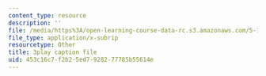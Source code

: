 ```yaml
---
content_type: resource
description: ''
file: /media/https%3A/open-learning-course-data-rc.s3.amazonaws.com/5-112-principles-of-chemical-science-fall-2005/453c16c7f2b25ed7928277785b55614e_qK6DgAM-q7U.vtt
file_type: application/x-subrip
resourcetype: Other
title: 3play caption file
uid: 453c16c7-f2b2-5ed7-9282-77785b55614e
---
```

